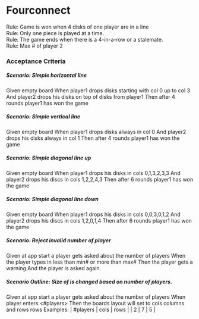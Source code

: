 # Fourconnect
Rule: Game is won when 4 disks of one player are in a line<br/>
Rule: Only one piece is played at a time. <br />
Rule: The game ends when there is a 4-in-a-row or a stalemate.<br/>
Rule: Max # of player 2<br/>


### Acceptance Criteria

##### Scenario: Simple horizontal line
Given empty board
When player1 drops disks starting with col 0 up to col 3
And player2 drops his disks on top of disks from player1
Then after 4 rounds player1 has won the game

##### Scenario: Simple vertical line
Given empty board
When player1 drops disks always in col 0
And player2 drops his disks always in col 1
Then after 4 rounds player1 has won the game

##### Scenario: Simple diagonal line up
Given empty board
When player1 drops his disks in cols 0,1,3,2,3,3
And player2 drops his discs in cols 1,2,2,4,3
Then after 6 rounds player1 has won the game

##### Scenario: Simple diagonal line down
Given empty board
When player1 drops his disks in cols 0,0,3,0,1,2
And player2 drops his discs in cols 1,2,0,1,4
Then after 6 rounds player1 has won the game

##### Scenario: Reject invalid number of player
Given at app start a player gets asked about the number of players
When the player types in less than min# or more than max#
Then the player gets a warning
And the player is asked again.

##### Scenario Outline: Size of is changed based on number of players.
Given at app start a player gets asked about the number of players
When player enters <#players>
Then the boards layout will set to cols columns and rows rows
Examples:
| #players | cols | rows |
| 2        | 7    | 5    |